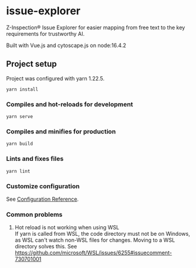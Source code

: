 # issue-explorer
Z-Inspection® Issue Explorer for easier mapping from free text to the key
requirements for trustworthy AI. 

Built with Vue.js and cytoscape.js on node:16.4.2

## Project setup
Project was configured with yarn 1.22.5.
```
yarn install
```

### Compiles and hot-reloads for development
```
yarn serve
```

### Compiles and minifies for production
```
yarn build
```

### Lints and fixes files
```
yarn lint
```

### Customize configuration
See [Configuration Reference](https://cli.vuejs.org/config/).

### Common problems
1. Hot reload is not working when using WSL  
If yarn is called from WSL, the code directory must not be on Windows, as 
WSL can't watch non-WSL files for changes. Moving to a WSL directory solves
this. See https://github.com/microsoft/WSL/issues/6255#issuecomment-730701001
